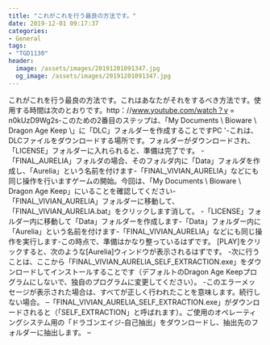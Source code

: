 ```yaml
---
title: "これがこれを行う最良の方法です。"
date: 2019-12-01 09:17:37
categories:
- General
tags:
- "TGD1130"
header:
  image: /assets/images/20191201091347.jpg
  og_image: /assets/images/20191201091347.jpg
---
```


これがこれを行う最良の方法です。これはあなたがそれをするべき方法です。使用する時間は次のとおりです。http：//www.youtube.com/watch？v = n0kUzD9Wg2s-このための2番目のステップは、「My Documents \ Bioware \ Dragon Age Keep \」に「DLC」フォルダーを作成することですPC &#39;-これは、DLCファイルをダウンロードする場所です。フォルダーがダウンロードされ、「LICENSE」フォルダーに入れられると、準備は完了です。 -「FINAL_AURELIA」フォルダの場合、そのフォルダ内に「Data」フォルダを作成し、「Aurelia」という名前を付けます-「FINAL_VIVIAN_AURELIA」などにも同じ操作を行いますゲームの開始。今回は、「My Documents \ Bioware \ Dragon Age Keep」にいることを確認してください-「FINAL_VIVIAN_AURELIA」フォルダーに移動して、「FINAL_VIVIAN_AURELIA.bat」をクリックします消して。 -「LICENSE」フォルダー内に移動して「Data」フォルダーを作成します-「Data」フォルダー内に「Aurelia」という名前を付けます-「FINAL_VIVIAN_AURELIA」などにも同じ操作を実行します-この時点で、準備はかなり整っているはずです。 [PLAY]をクリックすると、次のような[Aurelia]ウィンドウが表示されるはずです。 -次に行うことは、ここから「FINAL_VIVIAN_AURELIA_SELF_EXTRACTION.exe」をダウンロードしてインストールすることです（デフォルトのDragon Age Keepプログラムにしないで、独自のプログラムに変更してください）。 -このエラーメッセージが表示された場合は、すべてが正しく行われたことを意味します。続行しない場合。 –「FINAL_VIVIAN_AURELIA_SELF_EXTRACTION.exe」がダウンロードされると（「SELF_EXTRACTION」と呼ばれます）。ご使用のオペレーティングシステム用の「ドラゴンエイジ-自己抽出」をダウンロードし、抽出先のフォルダーに抽出します。 –
